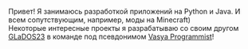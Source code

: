 Привет! Я занимаюсь разработкой приложений на Python и Java. И всем сопутствующим, например, моды на Minecraft) \
Некоторые интересные проекты я разрабатываю со своим другом [GLaDOS23](https://github.com/glados23) в команде под псевдонимом [Vasya Programmist](https://vpgel.github.io)!
